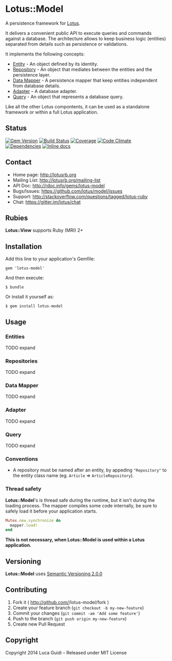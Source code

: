 # Lotus::Model

A persistence framework for [Lotus](http://lotusrb.org).

It delivers a convenient public API to execute queries and commands against a database.
The architecture allows to keep business logic (entities) separated from details such as persistence or validations.

It implements the following concepts:

  * [Entity](#entities) - An object defined by its identity.
  * [Repository](#repositories) - An object that mediates between the entities and the persistence layer.
  * [Data Mapper](#datamapper) - A persistence mapper that keep entities independent from database details.
  * [Adapter](#adapters) – A database adapter.
  * [Query](#queries) - An object that represents a database query.

Like all the other Lotus compontents, it can be used as a standalone framework or within a full Lotus application.

## Status

[![Gem Version](https://badge.fury.io/rb/lotus-model.png)](http://badge.fury.io/rb/lotus-model)
[![Build Status](https://secure.travis-ci.org/lotus/model.png?branch=master)](http://travis-ci.org/lotus/model?branch=master)
[![Coverage](https://coveralls.io/repos/lotus/model/badge.png?branch=master)](https://coveralls.io/r/lotus/model)
[![Code Climate](https://codeclimate.com/github/lotus/model.png)](https://codeclimate.com/github/lotus/model)
[![Dependencies](https://gemnasium.com/lotus/model.png)](https://gemnasium.com/lotus/model)
[![Inline docs](http://inch-pages.github.io/github/lotus/model.png)](http://inch-pages.github.io/github/lotus/model)

## Contact

* Home page: http://lotusrb.org
* Mailing List: http://lotusrb.org/mailing-list
* API Doc: http://rdoc.info/gems/lotus-model
* Bugs/Issues: https://github.com/lotus/model/issues
* Support: http://stackoverflow.com/questions/tagged/lotus-ruby
* Chat: https://gitter.im/lotus/chat

## Rubies

__Lotus::View__ supports Ruby (MRI) 2+

## Installation

Add this line to your application's Gemfile:

    gem 'lotus-model'

And then execute:

    $ bundle

Or install it yourself as:

    $ gem install lotus-model

## Usage

### Entities

  TODO expand

### Repositories

  TODO expand

### Data Mapper

  TODO expand

### Adapter

  TODO expand

### Query

  TODO expand

### Conventions

  * A repository must be named after an entity, by appeding `"Repository"` to the entity class name (eg. `Article` => `ArticleRepository`).

### Thread safety

**Lotus::Model**'s is thread safe during the runtime, but it isn't during the loading process.
The mapper compiles some code internally, be sure to safely load it before your application starts.

```ruby
Mutex.new.synchronize do
  mapper.load!
end
```

**This is not necessary, when Lotus::Model is used within a Lotus application.**

## Versioning

__Lotus::Model__ uses [Semantic Versioning 2.0.0](http://semver.org)

## Contributing

1. Fork it ( http://github.com/<my-github-username>/lotus-model/fork )
2. Create your feature branch (`git checkout -b my-new-feature`)
3. Commit your changes (`git commit -am 'Add some feature'`)
4. Push to the branch (`git push origin my-new-feature`)
5. Create new Pull Request

## Copyright

Copyright 2014 Luca Guidi – Released under MIT License

